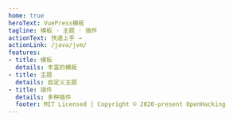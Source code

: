 ```yaml
---
home: true
heroText: VuePress模板
tagline: 模板 · 主题 · 插件
actionText: 快速上手 →
actionLink: /java/jvm/
features:
- title: 模板
  details: 丰富的模板
- title: 主题
  details: 自定义主题
- title: 插件
  details: 多种插件
  footer: MIT Licensed | Copyright © 2020-present OpenHacking
---
```

